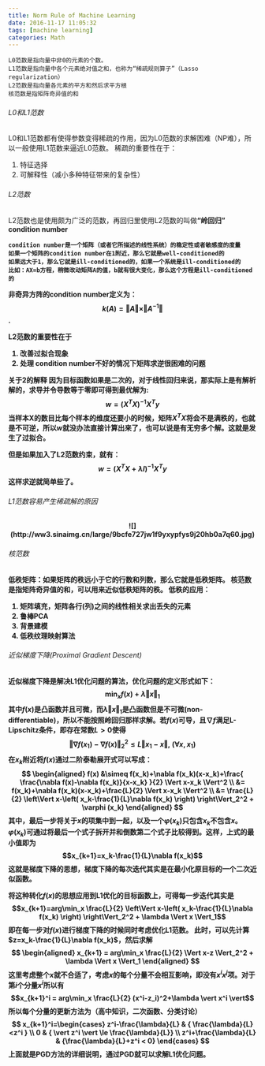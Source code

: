 ```yaml
---
title: Norm Rule of Machine Learning
date: 2016-11-17 11:05:32
tags: [machine learning]
categories: Math
---
```


    L0范数是指向量中非0的元素的个数。
    L1范数是指向量中各个元素绝对值之和，也称为“稀疏规则算子”（Lasso regularization）
    L2范数是指向量各元素的平方和然后求平方根
    核范数是指矩阵奇异值的和

###### L0和L1范数
L0和L1范数都有使得参数变得稀疏的作用，因为L0范数的求解困难（NP难），所以一般使用L1范数来逼近L0范数。
稀疏的重要性在于：
1. 特征选择
2. 可解释性（减小多种特征带来的复杂性）

###### L2范数
L2范数也是使用颇为广泛的范数，再回归里使用L2范数的叫做<b>“岭回归”</b>
<b>condition number<b>

    condition number是一个矩阵（或者它所描述的线性系统）的稳定性或者敏感度的度量
    如果一个矩阵的condition number在1附近，那么它就是well-conditioned的
    如果远大于1，那么它就是ill-conditioned的，如果一个系统是ill-conditioned的
    比如：AX=b方程，稍微改动矩阵A的值，b就有很大变化，那么这个方程是ill-conditioned的

非奇异方阵的condition number定义为：$$k(A)=\Vert A \Vert \times \Vert A^{-1} \Vert$$.

L2范数的重要性在于
1. 改善过拟合现象
2. 处理 condition number不好的情况下矩阵求逆很困难的问题

关于2的解释
因为目标函数如果是二次的，对于线性回归来说，那实际上是有解析解的，求导并令导数等于零即可得到最优解为: $$w=(X^TX)^{-1}X^Ty$$
当样本X的数目比每个样本的维度还要小的时候，矩阵$X^TX$将会不是满秩的，也就是不可逆，所以$w$就没办法直接计算出来了，也可以说是有无穷多个解。这就是发生了<b>过拟合</b>。

但是如果加入了L2范数约束，就有：$$w=(X^TX+\lambda I)^{-1}X^Ty$$ 这样求逆就简单些了。

###### L1范数容易产生稀疏解的原因
<center>![](http://ww3.sinaimg.cn/large/9bcfe727jw1f9yxypfys9j20hb0a7q60.jpg)</center>

###### 核范数
低秩矩阵：如果矩阵的秩远小于它的行数和列数，那么它就是低秩矩阵。
核范数是指<b>矩阵奇异值的和</b>，可以用来<b>近似低秩矩阵的秩</b>。
低秩的应用：
1. 矩阵填充，矩阵各行(列)之间的线性相关求出丢失的元素
2. 鲁棒PCA
3. 背景建模
4. 低秩纹理映射算法

###### 近似梯度下降(Proximal Gradient Descent)
近似梯度下降是解决L1优化问题的算法，优化问题的定义形式如下：$$\min_x f(x)+\lambda \Vert x \Vert_1$$其中$f(x)$是凸函数并且可微，而$\lambda \Vert x \Vert_1$是凸函数但是不可微(non-differentiable)，所以不能按照岭回归那样求解。若$f(x)$可导，且$\nabla f$满足L-Lipschitz条件，即存在常数$L>0$使得$$\Vert \nabla f(x_1)-\nabla f(x) \Vert_2^2 \le L \Vert x_1-x \Vert,\; (\forall x,x_1)$$在$x_k$附近将$f(x)$通过二阶泰勒展开式可以写成：
$$
\begin{aligned}
f(x) &\simeq f(x_k)+\nabla f(x_k)(x-x_k)+\frac{ \frac{\nabla f(x)-\nabla f(x_k)}{x-x_k} }{2} \Vert x-x_k \Vert^2 \\
&= f(x_k)+\nabla f(x_k)(x-x_k)+\frac{L}{2} \Vert x-x_k \Vert^2 \\
&= \frac{L}{2} \left\Vert x-\left( x_k-\frac{1}{L}\nabla f(x_k) \right) \right\Vert_2^2 + \varphi (x_k)
\end{aligned}
$$
其中，最后一步将关于$x$的项集中到一起，以及一个$\varphi (x_k)$只包含$x_k$不包含$x$。$\varphi (x_k)$可通过将最后一个式子拆开并和倒数第二个式子比较得到。这样，上式的最小值即为$$x_{k+1}=x_k-\frac{1}{L}\nabla f(x_k)$$这就是梯度下降的思想，梯度下降的每次迭代其实是在最小化原目标的一个二次近似函数。

将这种转化$f(x)$的思想应用到L1优化的目标函数上，可得每一步迭代其实是$$x_{k+1}=arg\min_x \frac{L}{2} \left\Vert x-\left( x_k-\frac{1}{L}\nabla f(x_k) \right) \right\Vert_2^2 + \lambda \Vert x \Vert_1$$即在每一步对$f(x)$进行梯度下降的时候同时考虑优化L1范数。
此时，可以先计算$z=x_k-\frac{1}{L}\nabla f(x_k)$，然后求解
$$
\begin{aligned}
x_{k+1} = arg\min_x \frac{L}{2} \Vert x-z \Vert_2^2 + \lambda \Vert x \Vert_1
\end{aligned}
$$
这里考虑整个$x$就不合适了，考虑$x$的每个分量不会相互影响，即没有$x^ix^j$项。对于第$i$个分量$x^i$所以有$$x_{k+1}^i = arg\min_x \frac{L}{2} (x^i-z_i)^2+\lambda \vert x^i \vert$$所以每个分量的更新方法为（高中知识，二次函数、分类讨论）
$$
x_{k+1}^i=\begin{cases}
z^i-\frac{\lambda}{L}    & { \frac{\lambda}{L}<z^i } \\
0                        & { \vert z^i \vert \le \frac{\lambda}{L}} \\
z^i+\frac{\lambda}{L}    & {\frac{\lambda}{L}+z^i < 0}
\end{cases}
$$
上面就是PGD方法的详细说明，通过PGD就可以求解L1优化问题。

